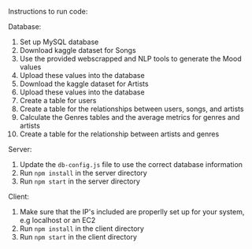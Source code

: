 Instructions to run code:

Database:
1. Set up MySQL database
2. Download kaggle dataset for Songs
3. Use the provided webscrapped and NLP tools to generate the Mood values
4. Upload these values into the database
5. Download the kaggle dataset for Artists
6. Upload these values into the database
7. Create a table for users
8. Create a table for the relationships between users, songs, and artists
9. Calculate the Genres tables and the average metrics for genres and artists
10. Create a table for the relationship between artists and genres

Server:
1. Update the `db-config.js` file to use the correct database information
2. Run `npm install` in the server directory
3. Run `npm start` in the server directory

Client:
1. Make sure that the IP's included are properlly set up for your system, e.g localhost or an EC2
2. Run `npm install` in the client directory
3. Run `npm start` in the client directory
